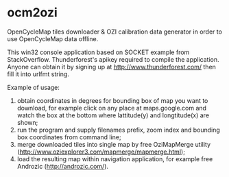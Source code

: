 # ocm2ozi
OpenCycleMap tiles downloader & OZI calibration data generator in order to use OpenCycleMap data offline.

This win32 console application based on SOCKET example from StackOverflow.
Thunderforest's apikey required to compile the application. Anyone can obtain it by signing up at http://www.thunderforest.com/ then fill it into urlfmt string.

Example of usage:
1) obtain coordinates in degrees for bounding box of map you want to download, for example click on any place at maps.google.com and watch the box at the bottom where lattitude(y) and longtitude(x) are shown;
2) run the program and supply filenames prefix, zoom index and bounding box coordinates from command line;
3) merge downloaded tiles into single map by free OziMapMerge utility (http://www.oziexplorer3.com/mapmerge/mapmerge.html);
4) load the resulting map within navigation application, for example free Androzic (http://androzic.com/).
